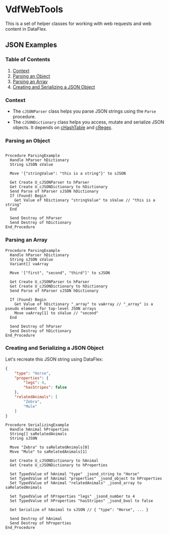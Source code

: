 # VdfWebTools

This is a set of helper classes for working with web requests and web content in DataFlex.

## JSON Examples

### Table of Contents
1. [Context](#context)
2. [Parsing an Object](#parsing-object)
3. [Parsing an Array](#parsing-array)
3. [Creating and Serializing a JSON Object](#serializing-object)

### Context <a name="context"></a>
* The `cJSONParser` class helps you parse JSON strings using the `Parse` procedure.
* The `cJSONDictionary` class helps you access, mutate and serialize JSON objects. It depends on [cHashTable](https://github.com/svan-jansson/cHashTable) and [cRegex](https://github.com/svan-jansson/cRegex).

### Parsing an Object <a name="parsing-object"></a>
```dataflex

Procedure ParsingExample
  Handle hParser hDictionary
  String sJSON sValue
  
  Move '{"stringValue": "this is a string"}' to sJSON
  
  Get Create U_cJSONParser to hParser
  Get Create U_cJSONDictionary to hDictionary
  Send Parse of hParser sJSON hDictionary
  If (Found) Begin
    Get Value of hDictionary "stringValue" to sValue // "this is a string"
  End
  
  Send Destroy of hParser
  Send Destroy of hDictionary
End_Procedure

```

### Parsing an Array <a name="parsing-array"></a>

```dataflex
Procedure ParsingExample
  Handle hParser hDictionary
  String sJSON sValue
  Variant[] vaArray
  
  Move '["first", "second", "third"]' to sJSON

  Get Create U_cJSONParser to hParser
  Get Create U_cJSONDictionary to hDictionary
  Send Parse of hParser sJSON hDictionary

  If (Found) Begin
    Get Value of hDictionary "_array" to vaArray // "_array" is a pseudo element for top-level JSON arrays
    Move vaArray[1] to sValue // "second"
  End
  
  Send Destroy of hParser
  Send Destroy of hDictionary
End_Procedure
```

### Creating and Serializing a JSON Object <a name="serializing-object"></a>

Let's recreate this JSON string using DataFlex:

```json
{
	"type": "Horse",
	"properties": {
		"legs": 4,
		"hasStripes": false
	},
	"relatedAnimals": [
		"Zebra",
		"Mule"
	]
}
```

```dataflex
Procedure SerializingExample
  Handle hAnimal hProperties
  String[] saRelatedAnimals
  String sJSON
  
  Move "Zebra" to saRelatedAnimals[0]
  Move "Mule" to saRelatedAnimals[1]
  
  Get Create U_cJSONDictionary to hAnimal
  Get Create U_cJSONDictionary to hProperties
  
  Set TypedValue of hAnimal "type" _jsond_string to "Horse"
  Set TypedValue of hAnimal "properties" _jsond_object to hProperties
  Set TypedValue of hAnimal "relatedAnimals" _jsond_array to saRelatedAnimals
  
  Set TypedValue of hProperties "legs" _jsond_number to 4
  Set TypedValue of hProperties "hasStripes" _jsond_bool to false
  
  Get Serialize of hAnimal to sJSON // { "type": "Horse", ... }
  
  Send Destroy of hAnimal
  Send Destroy of hProperties
End_Procedure
```
